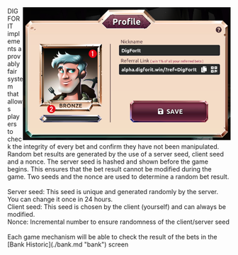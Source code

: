 <img align="right" height="300" src="../_media/profile-screen-nr.png">
DIG FOR IT implements a provably fair system that allows players to check the integrity of every bet and confirm they have not been manipulated. Random bet results are generated by the use of a server seed, client seed and a nonce. The server seed is hashed and shown before the game begins. This ensures that the bet result cannot be modified during the game. Two seeds and the nonce are used to determine a random bet result.<br>
<br>
Server seed: This seed is unique and generated randomly by the server. You can change it once in 24 hours.<br>
Client seed: This seed is chosen by the client (yourself) and can always be modified.<br>
Nonce: Incremental number to ensure randomness of the client/server seed<br>
<br>
Each game mechanism will be able to check the result of the bets in the [Bank Historic](./bank.md "bank") screen

